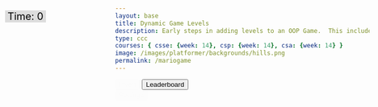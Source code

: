 ```yaml
---
layout: base
title: Dynamic Game Levels
description: Early steps in adding levels to an OOP Game.  This includes basic animations left-right-jump, multiple background, and simple callback to terminate each level.
type: ccc
courses: { csse: {week: 14}, csp: {week: 14}, csa: {week: 14} }
image: /images/platformer/backgrounds/hills.png
permalink: /mariogame
---
```


<style>

  .sidenav {
      position: fixed;
      height: 100%; /* 100% Full-height */
      width: 0px; /* 0 width - change this with JavaScript */
      z-index: 3; /* Stay on top */
      top: 0; /* Stay at the top */
      left: 0;
      overflow-x: hidden; /* Disable horizontal scroll */
      padding-top: 60px; /* Place content 60px from the top */
      transition: 0.5s; /* 0.5 second transition effect to slide in the sidenav */
      background-color: black; 
    }
    
 
  #gameBegin, #controls, #gameOver, #settings {
    position: relative;
    z-index: 2; /*Ensure the controls are on top*/
  }
  
  #toggleCanvasEffect, #toggleSettingsBar, #background, #platform {
    animation: fadein 5s;
  }

  #startGame {
    animation: flash 0.5s infinite;
  }
  

  @keyframes flash {
    50% {
      opacity: 0;
    }
  }

  @keyframes fadeout {
    from {opacity: 1}
    to {opacity: 0}
  }

  @keyframes fadein {
    from {opacity: 0}
    to {opacity: 1}
  }
</style>

<!-- Sidebar -->
  <div id="mySidebar" class="sidenav">
    <a href="javascript:void(0)" id="toggleSettingsBar1" class="closebtn">&times;</a>
    <!-- Sidebar content -->
     <div class="sidebar-content">
        <h2>Game Speed</h2>
        <div>
            <label for="speedInput">Adjust Speed:</label>
            <input type="range" min="1" max="10" value="5" class="slider" id="speedInput">
        </div>
    </div>
  </div>
<!-- Prepare DOM elements -->
<!-- Wrap both the canvas and controls in a container div -->
<div id="canvasContainer">
<div id="mySidebar" class="sidenav">
  <a href="javascript:void(0)" id="toggleSettingsBar1" class="closebtn">&times;</a>
</div>
<!-- Splinter -->
    <div id="gameBegin" hidden>
        <button id="startGame">Start Game</button>
    </div>
    <div id="controls"> <!-- Controls -->
        <!-- Background controls -->
        <button id="toggleCanvasEffect">Invert</button>
        <button id="leaderboardButton">Leaderboard</button>
    </div>
      <div id="settings"> <!-- Controls -->
        <!-- Background controls -->
        <button id="toggleSettingsBar">Settings</button>
      </div>
    <div id="gameOver" hidden>
        <button id="restartGame">Restart</button>
    </div>
</div>
<div id="score" style= "position: absolute; top: 75px; left: 10px; color: black; font-size: 20px; background-color: #dddddd; padding-left: 5px; padding-right: 5px;">
    Time: <span id="timeScore">0</span>
</div>

<script type="module">
    // Imports
    import GameEnv from '{{site.baseurl}}/assets/js/platformer/GameEnv.js';
    import GameLevel from '{{site.baseurl}}/assets/js/platformer/GameLevel.js';
    import GameControl from '{{site.baseurl}}/assets/js/platformer/GameControl.js';
    import Controller from '{{site.baseurl}}/assets/js/platformer/Controller.js';

    /*  ==========================================
     *  ======= Data Definitions =================
     *  ==========================================
    */

    // Define assets for the game
  var assets = {
  obstacles: {
    tube: { src: "/images/platformer/obstacles/tube.png" },
  },
  platforms: {
    grass: { src: "/images/platformer/platforms/grass.png" },
    alien: { src: "/images/platformer/platforms/alien.png" }
  },
  thing: {
    coin: { src: "/images/Coin.png" }
  },  
  platformO: {
    grass: { src: "/images/brick_wall.png" },
  },
  backgrounds: {
    start: { src: "/images/platformer/backgrounds/home.png" },
    hills: { src: "/images/platformer/backgrounds/hills.png" },
    mountains: { src: "/images/platformer/backgrounds/mountains.jpg"},
    planet: { src: "/images/platformer/backgrounds/planet.jpg" },
    castles: { src: "/images/platformer/backgrounds/castles.png" },
    end: { src: "/images/platformer/backgrounds/game_over.png" }
  },
  players: {
    mario: {
      type: 0,
      src: "/images/platformer/sprites/mario.png",
      width: 256,
      height: 256,
      w: { row: 10, frames: 15 },
      wa: { row: 11, frames: 15 },
      wd: { row: 10, frames: 15 },
      a: { row: 3, frames: 7, idleFrame: { column: 7, frames: 0 } },
      s: {  },
      d: { row: 2, frames: 7, idleFrame: { column: 7, frames: 0 } }
    },
    monkey: {
      type: 0,
      src: "/images/platformer/sprites/monkey.png",
      width: 40,
      height: 40,
      w: { row: 9, frames: 15 },
      wa: { row: 9, frames: 15 },
      wd: { row: 9, frames: 15 },
      a: { row: 1, frames: 15, idleFrame: { column: 7, frames: 0 } },
      s: { row: 12, frames: 15 },
      d: { row: 0, frames: 15, idleFrame: { column: 7, frames: 0 } }
    },
    lopez: {
          type: 1,
          src: "/images/platformer/sprites/lopezanimation.png", // Modify this to match your file path
          width: 46,
          height: 52.5,
          idle: { row: 6, frames: 1, idleFrame: {column: 1, frames: 0} },
          a: { row: 1, frames: 4, idleFrame: { column: 1, frames: 0 } }, // Right Movement
          d: { row: 2, frames: 4, idleFrame: { column: 1, frames: 0 } }, // Left Movement 
          runningLeft: { row: 5, frames: 4, idleFrame: {column: 1, frames: 0} },
          runningRight: { row: 4, frames: 4, idleFrame: {column: 1, frames: 0} },
          s: {}, // Stop the movement 
    }
  },
  enemies: {
    goomba: {
      src: "/images/platformer/sprites/goomba.png",
      width: 448,
      height: 452,
    }
  }
};
// Sort scores from lowest to highest
function sortScoresLowToHigh() {
  const leaderboardSection = document.getElementById('leaderboardSection');
  const scores = Array.from(leaderboardSection.children);

  scores.sort((a, b) => {
    const scoreA = parseInt(a.innerText.split(',')[1]);
    const scoreB = parseInt(b.innerText.split(',')[1]);
    return scoreA - scoreB;
  });

  leaderboardSection.innerHTML = '';
  scores.forEach(score => leaderboardSection.appendChild(score));
}

// Sort scores from highest to lowest
function sortScoresHighToLow() {
  const leaderboardSection = document.getElementById('leaderboardSection');
  const scores = Array.from(leaderboardSection.children);

  scores.sort((a, b) => {
    const scoreA = parseInt(a.innerText.split(',')[1]);
    const scoreB = parseInt(b.innerText.split(',')[1]);
    return scoreB - scoreA;
  });

  leaderboardSection.innerHTML = '';
  scores.forEach(score => leaderboardSection.appendChild(score));
}

// Sort scores alphabetically by names
function sortScoresAlphabetically() {
  const leaderboardSection = document.getElementById('leaderboardSection');
  const scores = Array.from(leaderboardSection.children);

  // Exclude the first row (header row with "Leaderboard" text)
  const scoresToSort = scores.slice(1);

  scoresToSort.sort((a, b) => {
    const nameA = a.innerText.split(',')[0].toLowerCase();
    const nameB = b.innerText.split(',')[0].toLowerCase();
    return nameA.localeCompare(nameB);
  });

  leaderboardSection.innerHTML = '';
  
  // Append the header row first
  leaderboardSection.appendChild(scores[0]);
  
  // Append the sorted scores after the header row
  scoresToSort.forEach(score => leaderboardSection.appendChild(score));
}

function sortScoresNewestToOldest() {
  const leaderboardSection = document.getElementById('leaderboardSection');
  const scores = Array.from(leaderboardSection.children);

  // Sort the scores based on the timestamp when they were added (assuming timestamp is in the format "YYYY-MM-DD HH:mm:ss")
  scores.sort((a, b) => {
    const timestampA = new Date(a.dataset.timestamp).getTime();
    const timestampB = new Date(b.dataset.timestamp).getTime();
    return timestampB - timestampA;
  });

  leaderboardSection.innerHTML = '';
  scores.forEach(score => leaderboardSection.appendChild(score));
}

function clearPlayersAndScores() {
  // Clear player scores from local storage
  localStorage.removeItem('playerScores');
  
  // Optionally, you might want to reset other relevant data if needed
  
  // Provide feedback to the user that data has been cleared
  alert('Players and scores have been cleared.');
}

// Create a button element
const clearButton = document.createElement('button');
clearButton.textContent = 'Clear Players & Scores';

// Add an event listener to the button to trigger the clearing function
clearButton.addEventListener('click', clearPlayersAndScores);

// Append the button to an existing DOM element, for instance, the sidebar
document.querySelector('.sidebar-content').appendChild(clearButton);

  function showLeaderboard() {
    const id = document.getElementById("gameOver");
    id.hidden = false;
    // Hide game canvas and controls
    document.getElementById('canvasContainer').style.display = 'none';
    document.getElementById('controls').style.display = 'none';

    const timeScore = document.getElementById("score");
    timeScore.style.display = "none";

    // Check if leaderboard section already exists
    let leaderboardSection = document.getElementById('leaderboardSection');
    if (!leaderboardSection) {
        // Create leaderboard section if it doesn't exist
        leaderboardSection = document.createElement('div');
        leaderboardSection.id = 'leaderboardSection';
        leaderboardSection.innerHTML = '<h1 style="text-align: center; font-size: 18px;">Leaderboard </h1>';
        document.querySelector(".page-content").appendChild(leaderboardSection);
    } else {
        // Clear existing leaderboard contents
        leaderboardSection.innerHTML = '<h1 style="text-align: center; font-size: 18px;">Leaderboard </h1>';
    }

  // Retrieve player scores and update the leaderboard
  const playerScores = localStorage.getItem("playerScores");
  const playerScoresArray = playerScores.split(";");
  const scoresObj = {};
  const scoresArr = [];
  for (let i = 0; i < playerScoresArray.length - 1; i++) {
      const temp = playerScoresArray[i].split(",");
      scoresObj[temp[0]] = parseInt(temp[1]);
      scoresArr.push(parseInt(temp[1]));
  }

  scoresArr.sort();

  const finalScoresArr = [];
  for (let i = 0; i < scoresArr.length; i++) {
      for (const [key, value] of Object.entries(scoresObj)) {
          if (scoresArr[i] == value) {
              finalScoresArr.push(key + "," + value);
              break;
          }
      }
  }

  // Append updated scores to the leaderboard section
  for (let i = 0; i < finalScoresArr.length; i++) {
      const rank = document.createElement('div');
      rank.id = `rankScore${i + 1}`;
      rank.innerHTML = `<h2 style="text-align: center; font-size: 18px;">${finalScoresArr[i]} </h2>`;
      leaderboardSection.appendChild(rank);
  }

  // Check if the back button already exists
  let backButton = document.getElementById('leaderboardBackButton');
  if (!backButton) {
    // Create and append back button if it doesn't exist
    backButton = document.createElement('button');
    backButton.id = 'leaderboardBackButton';
    backButton.innerText = 'Back';
    backButton.addEventListener('click', () => {
        // Show canvas and controls
        document.getElementById('canvasContainer').style.display = 'block';
        document.getElementById('controls').style.display = 'block';

        // Hide leaderboard
        id.hidden = true;

        timeScore.style.display = "block";
    });
    document.querySelector(".page-content").appendChild(backButton);
  }
  let filtersButton = document.getElementById('showFilters');
  if (!filtersButton) {
    filtersButton = document.createElement('button');
    filtersButton.id = 'showFilters';
    filtersButton.innerText = 'Filters';
    document.querySelector(".page-content").appendChild(filtersButton);

    const filterButtonsContainer = document.createElement('div');
    filterButtonsContainer.id = 'filterButtonsContainer';
    filterButtonsContainer.style.display = 'none';

    filterButtonsContainer.innerHTML = `
      <button id="sortLowToHigh">Sort Low to High</button>
      <button id="sortHighToLow">Sort High to Low</button>
      <button id="sortAlphabetical">Sort Alphabetical</button>
      <button id="sortNewestToOldest">Sort Newest to Oldest</button>
    `;
    document.querySelector(".page-content").appendChild(filterButtonsContainer);

    filtersButton.addEventListener('click', function () {
      const filtersContainer = document.getElementById('filterButtonsContainer');
      filtersContainer.style.display = (filtersContainer.style.display === 'none') ? 'block' : 'none';
    });

    document.getElementById('sortLowToHigh').addEventListener('click', sortScoresLowToHigh);
    document.getElementById('sortHighToLow').addEventListener('click', sortScoresHighToLow);
    document.getElementById('sortAlphabetical').addEventListener('click', sortScoresAlphabetically);
    document.getElementById('sortNewestToOldest').addEventListener('click', sortScoresNewestToOldest);
  }
}

document.getElementById('leaderboardButton').addEventListener('click', showLeaderboard);

    // add File to assets, ensure valid site.baseurl
    Object.keys(assets).forEach(category => {
      Object.keys(assets[category]).forEach(assetName => {
        assets[category][assetName]['file'] = "{{site.baseurl}}" + assets[category][assetName].src;
      });
    });

    /*  ==========================================
     *  ===== Game Level Call Backs ==============
     *  ==========================================
    */

    // Level completion tester
    function testerCallBack() {
        // console.log(GameEnv.player?.x)
        if (GameEnv.player?.x > GameEnv.innerWidth) {
            return true;
        } else {
            return false;
        }
    }

    // Helper function for button click
    function waitForButton(buttonName) {
      // resolve the button click
      return new Promise((resolve) => {
          const waitButton = document.getElementById(buttonName);
          const waitButtonListener = () => {
              resolve(true);
          };
          waitButton.addEventListener('click', waitButtonListener);
      });
    }

    // Start button callback
    async function startGameCallback() {
      const id = document.getElementById("gameBegin");
      id.hidden = false;
      
      // Use waitForRestart to wait for the restart button click
      await waitForButton('startGame');
      id.hidden = true;
      
      return true;
    }

    // Home screen exits on Game Begin button
    function homeScreenCallback() {
      // gameBegin hidden means game has started
      const id = document.getElementById("gameBegin");
      return id.hidden;
    }

    // Game Over callback
    async function gameOverCallBack() {
    const id = document.getElementById("gameOver");
    id.hidden = false;

    // Store whether the game over screen has been shown before
    const gameOverScreenShown = localStorage.getItem("gameOverScreenShown");

    // Check if the game over screen has been shown before
    if (!gameOverScreenShown) {
      const playerScore = document.getElementById("timeScore").innerHTML;
      const playerName = prompt(`You scored ${playerScore}! What is your name?`);
      let temp = localStorage.getItem("playerScores");
      temp += playerName + "," + playerScore.toString() + ";";
      localStorage.setItem("playerScores", temp);
      // Set a flag in local storage to indicate that the game over screen has been shown
      localStorage.setItem("gameOverScreenShown", "true");
  }

// Use waitForRestart to wait for the restart button click
    await waitForButton('restartGame');
    id.hidden = true;
    // Change currentLevel to start/restart value of null
    GameEnv.currentLevel = null;
    // Reset the flag so that the game over screen can be shown again on the next game over
    localStorage.removeItem("gameOverScreenShown");
    return true;
}

    /*  ==========================================
     *  ========== Game Level setup ==============
     *  ==========================================
     * Start/Homme sequence
     * a.) the start level awaits for button selection
     * b.) the start level automatically cycles to home level
     * c.) the home advances to 1st game level when button selection is made
    */
    // Start/Home screens
    new GameLevel( {tag: "start", 
      callback: startGameCallback 
      });
    new GameLevel( {tag: "home", 
      background: assets.backgrounds.start, 
      callback: homeScreenCallback 
    });
    // Game screens
    new GameLevel( {tag: "hills", 
      background: assets.backgrounds.hills,
      background2: assets.backgrounds.mountains,
      platform: assets.platforms.grass, 
      platformO: assets.platformO.grass, 
      player: assets.players.mario, 
      enemy: assets.enemies.goomba, 
      tube: assets.obstacles.tube, 
      callback: testerCallBack, 
      thing: assets.thing.coin,
    });
    new GameLevel( {tag: "alien", 
      background: assets.backgrounds.planet, 
      platform: assets.platforms.alien, 
      player: assets.players.monkey, 
      callback: testerCallBack 
    });
    new GameLevel( {tag: "lopez", 
      background: assets.backgrounds.hills,
      background2: assets.backgrounds.mountains,
      platform: assets.platforms.grass, 
      platformO: assets.platformO.grass, 
      player: assets.players.lopez, 
      enemy: assets.enemies.goomba, 
      tube: assets.obstacles.tube, 
      callback: testerCallBack, 
      thing: assets.thing.coin, 
    });
    // Game Over screen
    new GameLevel( {tag: "end", 
      background: assets.backgrounds.end, 
      callback: gameOverCallBack 
    });

    /*  ==========================================
     *  ========== Game Control ==================
     *  ==========================================
    */

    // create listeners
    toggleCanvasEffect.addEventListener('click', GameEnv.toggleInvert);
    window.addEventListener('resize', GameEnv.resize);

    // start game
    GameControl.gameLoop();

    // Create an instance of Controller and initialize it
    var myController = new Controller();
    myController.initialize();

    var table = myController.levelTable;
    document.getElementById("mySidebar").append(table);

    // Get the speedDiv element from the Controller instance
    var speedSetting = myController.speedDiv;

    // Append the speed setting to the sidebar
    document.getElementById("mySidebar").querySelector('.sidebar-content').appendChild(speedSetting);

    var toggle = false;
      function toggleWidth(){
        toggle = !toggle;
        document.getElementById("mySidebar").style.width = toggle?"250px":"0px";
      }
      document.getElementById("toggleSettingsBar").addEventListener("click",toggleWidth);
      document.getElementById("toggleSettingsBar1").addEventListener("click",toggleWidth);
</script>
